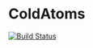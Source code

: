 # ColdAtoms

[![Build Status](https://github.com/mgoloshchapov/ColdAtoms.jl/actions/workflows/CI.yml/badge.svg?branch=main)](https://github.com/mgoloshchapov/ColdAtoms.jl/actions/workflows/CI.yml?query=branch%3Amain)
